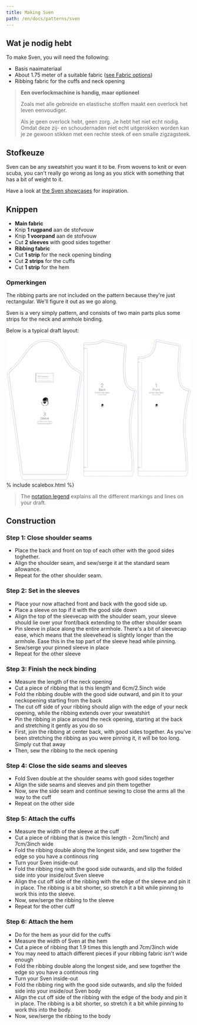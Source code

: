 ```yaml
---
title: Making Sven
path: /en/docs/patterns/sven
---
```


## Wat je nodig hebt

To make Sven, you will need the following:

- Basis naaimateriaal
- About 1.75 meter of a suitable fabric ([see Fabric options](#fabric-options))
- Ribbing fabric for the cuffs and neck opening

> **Een overlockmachine is handig, maar optioneel**
> 
> Zoals met alle gebreide en elastische stoffen maakt een overlock het leven eenvoudiger.
> 
> Als je geen overlock hebt, geen zorg. Je hebt het niet echt nodig. Omdat deze zij- en schoudernaden niet echt uitgerokken worden kan je ze gewoon stikken met een rechte steek of een smalle zigzagsteek.

## Stofkeuze

Sven can be any sweatshirt you want it to be. From wovens to knit or even scuba, you can't really go wrong as long as you stick with something that has a bit of weight to it.

Have a look at [the Sven showcases](/showcase/pattern/sven) for inspiration.

## Knippen

- **Main fabric** 
 - Knip **1 rugpand** aan de stofvouw
 - Knip **1 voorpand** aan de stofvouw
 - Cut **2 sleeves** with good sides together
- **Ribbing fabric** 
 - Cut **1 strip** for the neck opening binding
 - Cut **2 strips** for the cuffs
 - Cut **1 strip** for the hem

### Opmerkingen

The ribbing parts are not included on the pattern because they're just rectangular. We'll figure it out as we go along.

Sven is a very simply pattern, and consists of two main parts plus some strips for the neck and armhole binding.

Below is a typical draft layout:

![A typical Sven draft](layout.svg) % include scalebox.html %}

> The [notation legend](/en/docs/patterns/notation) explains all the different markings and lines on your draft.

## Construction

### Step 1: Close shoulder seams

- Place the back and front on top of each other with the good sides toghether.
- Align the shoulder seam, and sew/serge it at the standard seam allowance.
- Repeat for the other shoulder seam.

### Step 2: Set in the sleeves

- Place your now attached front and back with the good side up. 
- Place a sleeve on top if it with the good side down
- Align the top of the sleevecap with the shoulder seam, your sleeve should lie over your front/back extending to the other shoulder seam
- Pin sleeve in place along the entire armhole. There's a bit of sleevecap ease, which means that the sleevehead is slightly longer than the armhole. Ease this in the top part of the sleeve head while pinning.
- Sew/serge your pinned sleeve in place
- Repeat for the other sleeve

### Step 3: Finish the neck binding

- Measure the length of the neck opening
- Cut a piece of ribbing that is this length and 6cm/2.5inch wide
- Fold the ribbing double with the good side outward, and pin it to your neckopening starting from the back
- The cut off side of your ribbing should align with the edge of your neck opening, while the ribbing extends over your sweatshirt
- Pin the ribbing in place around the neck opening, starting at the back and stretching it gently as you do so
- First, join the ribbing at center back, with good sides together. As you've been stretching the ribbing as you were pinning it, it will be too long. Simply cut that away
- Then, sew the ribbing to the neck opening

### Step 4: Close the side seams and sleeves

- Fold Sven double at the shoulder seams with good sides together
- Align the side seams and sleeves and pin them together
- Now, sew the side seam and continue sewing to close the arms all the way to the cuff
- Repeat on the other side

### Step 5: Attach the cuffs

- Measure the width of the sleeve at the cuff
- Cut a piece of ribbing that is (twice this length - 2cm/1inch) and 7cm/3inch wide
- Fold the ribbing double along the longest side, and sew together the edge so you have a continous ring
- Turn your Sven inside-out
- Fold the ribbing ring with the good side outwards, and slip the folded side into your inside/out Sven sleeve
- Align the cut off side of the ribbing with the edge of the sleeve and pin it in place. The ribbing is a bit shorter, so stretch it a bit while pinning to work this into the sleeve.
- Now, sew/serge the ribbing to the sleeve
- Repeat for the other cuff

### Step 6: Attach the hem

- Do for the hem as your did for the cuffs
- Measure the width of Sven at the hem
- Cut a piece of ribbing that 1.9 times this length and 7cm/3inch wide 
- You may need to attach different pieces if your ribbing fabric isn't wide enough
- Fold the ribbing double along the longest side, and sew together the edge so you have a continous ring
- Turn your Sven inside-out
- Fold the ribbing ring with the good side outwards, and slip the folded side into your inside/out Sven body
- Align the cut off side of the ribbing with the edge of the body and pin it in place. The ribbing is a bit shorter, so stretch it a bit while pinning to work this into the body.
- Now, sew/serge the ribbing to the body